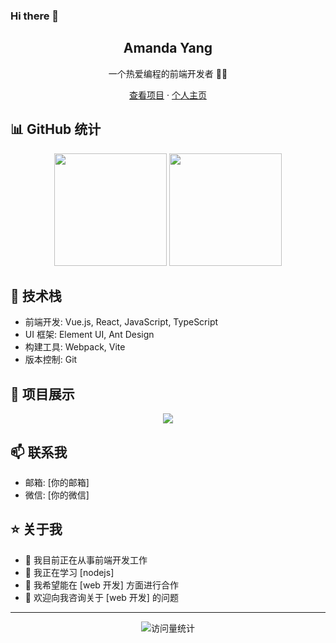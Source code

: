 ### Hi there 👋

<p align="center">
 <h2 align="center">Amanda Yang</h2>
 <p align="center">一个热爱编程的前端开发者 👨‍💻</p>
</p>

<p align="center">
  <a href="#项目展示">查看项目</a>
  ·
  <a href="https://github.com/AmandaloveYang">个人主页</a>
</p>

## 📊 GitHub 统计

<div align="center">
  <img height="180em" src="https://github-readme-stats.vercel.app/api?username=AmandaloveYang&show_icons=true&theme=radical&locale=cn"/>
  <img height="180em" src="https://github-readme-stats.vercel.app/api/top-langs/?username=AmandaloveYang&layout=compact&theme=radical&locale=cn"/>
</div>

## 🚀 技术栈

- 前端开发: Vue.js, React, JavaScript, TypeScript
- UI 框架: Element UI, Ant Design
- 构建工具: Webpack, Vite
- 版本控制: Git

## 💼 项目展示

<div align="center">
  <a href="https://github.com/AmandaloveYang/AmandaloveYang">
    <img align="center" src="https://github-readme-stats.vercel.app/api/pin/?username=AmandaloveYang&repo=AmandaloveYang&theme=radical&locale=cn" />
  </a>
  <!-- 这里可以添加更多你想展示的项目 -->
</div>

## 📫 联系我

- 邮箱: [你的邮箱]
- 微信: [你的微信]

## ⭐ 关于我

- 🔭 我目前正在从事前端开发工作
- 🌱 我正在学习 [nodejs]
- 👯 我希望能在 [web 开发] 方面进行合作
- 💬 欢迎向我咨询关于 [web 开发] 的问题

---

<p align="center">
  <img src="https://komarev.com/ghpvc/?username=AmandaloveYang&color=blueviolet" alt="访问量统计" />
</p>
